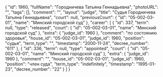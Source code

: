 {
    "id": 1960,
    "fullName": "Городничева Татьяна Геннадьевна",
    "photoURL": "",
    "tags": [],
    "comment": "",
    "layout": "judge",
    "title": "Судья Городничева Татьяна Геннадьевна",
    "court": null,
    "previousCourt": {
        "id": "05-002-03-01",
        "name": "Минский городской суд"
    },
    "career": [
        {
            "id": 337,
            "term": null,
            "type": "released",
            "court": {
                "id": "05-002-03-01",
                "name": "Минский городской суд"
            },
            "extra": {
                "judge_id": 1960
            },
            "comment": "по состоянию здоровья",
            "house_id": "05-002-03-01",
            "judge_id": 1960,
            "position": "судья",
            "term_type": "",
            "timestamp": "2000-11-24",
            "decree_number": "611"
        },
        {
            "id": 336,
            "term": null,
            "type": "appointed",
            "court": {
                "id": "05-002-03-01",
                "name": "Минский городской суд"
            },
            "extra": {
                "judge_id": 1960
            },
            "comment": "",
            "house_id": "05-002-03-01",
            "judge_id": 1960,
            "position": "член суда",
            "term_type": "indefinitely",
            "timestamp": "1995-01-23",
            "decree_number": "22"
        }
    ]
}